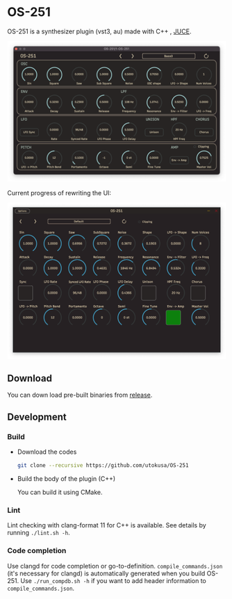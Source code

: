 # OS-251

OS-251 is a synthesizer plugin (vst3, au) made with C++ , [JUCE](https://github.com/juce-framework/JUCE).

<div align="center"><img src="screenshot.png" width="600px"></div>


Current progress of rewriting the UI:

<div align="center"><img src="screenshot-new-ui.png" width="600px"></div>

## Download

You can down load pre-built binaries from [release](https://github.com/utokusa/OS-251/releases).

## Development

### Build

- Download the codes

  ```bash
  git clone --recursive https://github.com/utokusa/OS-251
  ```

- Build the body of the plugin (C++)

  You can build it using CMake.

### Lint

Lint checking with clang-format 11 for C++ is available.
See details by running `./lint.sh -h`.

### Code completion

Use clangd for code completion or go-to-definition. 
`compile_commands.json` (it's necessary for clangd) is automatically generated when you build OS-251.
Use `./run_compdb.sh -h`  if you want to add header information to `compile_commands.json`.
